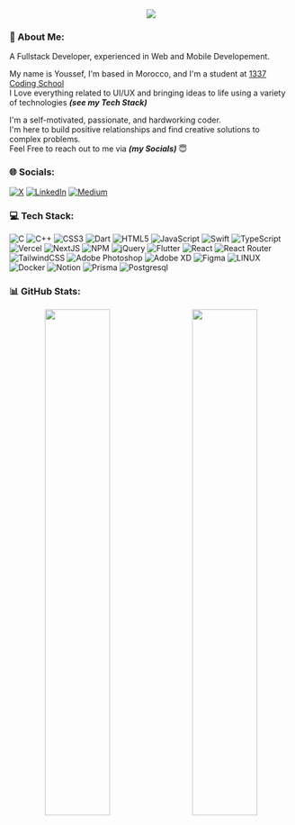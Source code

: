 <div align="center" fit><img src="https://images-wixmp-ed30a86b8c4ca887773594c2.wixmp.com/f/12cbe8a4-f55c-4b40-85bb-d8e1405e7b84/dex919k-65059397-8304-443b-a63b-1efffd329c4b.gif?token=eyJ0eXAiOiJKV1QiLCJhbGciOiJIUzI1NiJ9.eyJzdWIiOiJ1cm46YXBwOjdlMGQxODg5ODIyNjQzNzNhNWYwZDQxNWVhMGQyNmUwIiwiaXNzIjoidXJuOmFwcDo3ZTBkMTg4OTgyMjY0MzczYTVmMGQ0MTVlYTBkMjZlMCIsIm9iaiI6W1t7InBhdGgiOiJcL2ZcLzEyY2JlOGE0LWY1NWMtNGI0MC04NWJiLWQ4ZTE0MDVlN2I4NFwvZGV4OTE5ay02NTA1OTM5Ny04MzA0LTQ0M2ItYTYzYi0xZWZmZmQzMjljNGIuZ2lmIn1dXSwiYXVkIjpbInVybjpzZXJ2aWNlOmZpbGUuZG93bmxvYWQiXX0.Bz40hW1TYNbqHbpY198IY_SKH__kx2P6bY16YDVx97o"/></div>

### 💫 About Me:
A Fullstack Developer, experienced in Web and Mobile Developement. <br/>

My name is Youssef, I'm based in Morocco, and I'm a student at <a href="https://twitter.com/1337FIL" target="blank">1337 Coding School</a> <br />
I Love everything related to UI/UX and bringing ideas to life using a variety of technologies <i><strong>(see my Tech Stack)</strong></i>

I'm a self-motivated, passionate, and hardworking coder. <br />I'm here to build positive relationships and find creative solutions to complex problems. <br/>
Feel Free to reach out to me via <i><strong>(my Socials)</strong></i> 😇


### 🌐 Socials:
<!---[![Instagram](https://img.shields.io/badge/Instagram-%23E4405F.svg?logo=Instagram&logoColor=white)](https://instagram.com/imyzf)--->
[![X](https://img.shields.io/badge/x-%23000000.svg?style=for-the-badge&logo=x&logoColor=white)](https://twitter.com/iimyzf) [![LinkedIn](https://img.shields.io/badge/Linkedin-%230A66C2.svg?style=for-the-badge&logo=Linkedin&logoColor=white)](https://linkedin.com/in/youssaf) [![Medium](https://img.shields.io/badge/medium-%23000000.svg?style=for-the-badge&logo=medium&logoColor=white)](https://medium.com/@imyzf)

### 💻 Tech Stack:
![C](https://img.shields.io/badge/c-%2300599C.svg?style=for-the-badge&logo=c&logoColor=white) ![C++](https://img.shields.io/badge/c++-%2300599C.svg?style=for-the-badge&logo=c%2B%2B&logoColor=white) ![CSS3](https://img.shields.io/badge/css3-%231572B6.svg?style=for-the-badge&logo=css3&logoColor=white) ![Dart](https://img.shields.io/badge/dart-%230175C2.svg?style=for-the-badge&logo=dart&logoColor=white) ![HTML5](https://img.shields.io/badge/html5-%23E34F26.svg?style=for-the-badge&logo=html5&logoColor=white) ![JavaScript](https://img.shields.io/badge/javascript-%23323330.svg?style=for-the-badge&logo=javascript&logoColor=%23F7DF1E) ![Swift](https://img.shields.io/badge/swift-F54A2A?style=for-the-badge&logo=swift&logoColor=white) ![TypeScript](https://img.shields.io/badge/typescript-%23007ACC.svg?style=for-the-badge&logo=typescript&logoColor=white) ![Vercel](https://img.shields.io/badge/vercel-%23000000.svg?style=for-the-badge&logo=vercel&logoColor=white) ![NextJS](https://img.shields.io/badge/nextjs-%23000000.svg?style=for-the-badge&logo=next.js&logoColor=white) ![NPM](https://img.shields.io/badge/NPM-%23CB3837.svg?style=for-the-badge&logo=npm&logoColor=white) ![jQuery](https://img.shields.io/badge/jquery-%230769AD.svg?style=for-the-badge&logo=jquery&logoColor=white) ![Flutter](https://img.shields.io/badge/Flutter-%2302569B.svg?style=for-the-badge&logo=Flutter&logoColor=white) ![React](https://img.shields.io/badge/react-%2320232a.svg?style=for-the-badge&logo=react&logoColor=%2361DAFB) ![React Router](https://img.shields.io/badge/React_Router-CA4245?style=for-the-badge&logo=react-router&logoColor=white) ![TailwindCSS](https://img.shields.io/badge/tailwindcss-%2338B2AC.svg?style=for-the-badge&logo=tailwind-css&logoColor=white) ![Adobe Photoshop](https://img.shields.io/badge/adobephotoshop-%2331A8FF.svg?style=for-the-badge&logo=adobephotoshop&logoColor=white) ![Adobe XD](https://img.shields.io/badge/Adobe%20XD-470137?style=for-the-badge&logo=Adobe%20XD&logoColor=#FF61F6) 	![Figma](https://img.shields.io/badge/figma-%23F24E1E.svg?style=for-the-badge&logo=figma&logoColor=white) ![LINUX](https://img.shields.io/badge/Linux-FCC624?style=for-the-badge&logo=linux&logoColor=black) ![Docker](https://img.shields.io/badge/docker-%230db7ed.svg?style=for-the-badge&logo=docker&logoColor=white) ![Notion](https://img.shields.io/badge/Notion-%23000000.svg?style=for-the-badge&logo=notion&logoColor=white) ![Prisma](https://img.shields.io/badge/prisma-%232D3748.svg?style=for-the-badge&logo=prisma&logoColor=white) ![Postgresql](https://img.shields.io/badge/postgresql-%234169E1.svg?style=for-the-badge&logo=postgresql&logoColor=white)

### 📊 GitHub Stats:
<p align="center" href="https://github.com/iimyzf?tab=repositories">
  <img width="48%" src="https://github-readme-stats.vercel.app/api?username=iimyzf&show_icons=true&theme=react"/> &nbsp; &nbsp;
  <img width="48%" src="https://github-readme-streak-stats.herokuapp.com/?user=iimyzf&theme=react">
</p>

<!--- ### ⚡️ 42 Intra Stats:
<p align="center" href="https://profile.intra.42.fr/users/yagnaou">
  <img width="50%" src="https://badge.mediaplus.ma/binary/yagnaou"/>
</p> --->

